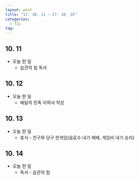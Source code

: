 ```yaml
---
layout: post
title: "17. 10. 11 ~ 17. 10. 15"
categories:
  - TIL
tag:
---
```


## 10. 11
* 오늘 한 일
  * 습관의 힘 독서

## 10. 12
* 오늘 한 일
  * 배달의 민족 이력서 작성

## 10. 13
* 오늘 한 일
  * 휴식 - 친구와 당구 한게임(음료수 내기 패배, 게임비 내기 승리)

## 10. 14
* 오늘 한 일
  * 독서 - 습관의 힘
